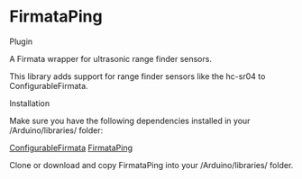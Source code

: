 # FirmataPing
Plugin 

A Firmata wrapper for ultrasonic range finder sensors.

This library adds support for range finder sensors like the hc-sr04 to ConfigurableFirmata.

Installation

Make sure you have the following dependencies installed in your /Arduino/libraries/ folder:

[ConfigurableFirmata](https://github.com/firmata/ConfigurableFirmata)
[FirmataPing](https://github.com/nahueltaibo/FirmataPing)

Clone or download and copy FirmataPing into your /Arduino/libraries/ folder.
